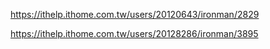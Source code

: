 
https://ithelp.ithome.com.tw/users/20120643/ironman/2829

https://ithelp.ithome.com.tw/users/20128286/ironman/3895

